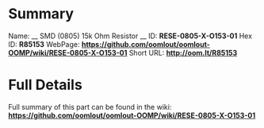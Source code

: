 
Summary
=================

Name: __ SMD (0805) 15k Ohm Resistor __
ID: __RESE-0805-X-O153-01__
Hex ID: __R85153__
WebPage: __https://github.com/oomlout/oomlout-OOMP/wiki/RESE-0805-X-O153-01__
Short URL: __http://oom.lt/R85153__

Full Details
==========================
Full summary of this part can be found in the wiki:   
__https://github.com/oomlout/oomlout-OOMP/wiki/RESE-0805-X-O153-01__   

